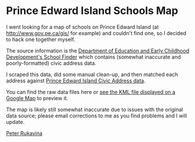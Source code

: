 Prince Edward Island Schools Map
================================

I went looking for a map of schools on Prince Edward Island (at http://www.gov.pe.ca/gis/ for example) and couldn't find one, so I decided to hack one together myself.

The source information is the [Department of Education and Early Childhood Development's School Finder](http://www.edu.pe.ca/finder/schoolfinderresults.asp?searchtype=all) which contains (somewhat inaccurate and poorly-formatted) civic address data.

I scraped this data, did some manual clean-up, and then matched each address against [Prince Edward Island Civic Address data](http://wiki.ruk.ca/wiki/Downloading_PEI_Civic_Address_Data).

You can find the raw data files here or [see the KML file displayed on a Google Map](http://maps.google.com/maps?q=https:%2F%2Fraw.github.com%2Freinvented%2Fpei-schools%2Fmaster%2Fpei-schools.kml&hl=en&sll=37.0625,-95.677068&sspn=65.81231,130.078125&vpsrc=0&t=m&z=9) to preview it.

The map is likely still somewhat inaccurate due to issues with the original data source; please email corrections to me as you find problems and I will update.

[Peter Rukavina](mailto:reinvented+schools@gmail.com)